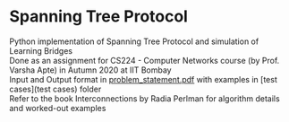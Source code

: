 # Spanning Tree Protocol  
 Python implementation of Spanning Tree Protocol and simulation of Learning Bridges  
 Done as an assignment for CS224 - Computer Networks course (by Prof. Varsha Apte) in Autumn 2020 at IIT Bombay  
 Input and Output format in [problem_statement.pdf](problem_statement.md) with examples in [test cases](test cases) folder  
 Refer to the book Interconnections by Radia Perlman for algorithm details and worked-out examples  
